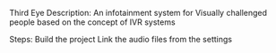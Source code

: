 Third Eye
Description:
An infotainment system for Visually challenged people based on the concept of IVR systems

Steps:
Build the project
Link the audio files from the settings
